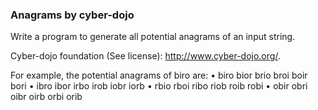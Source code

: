 ### Anagrams by cyber-dojo
Write a program to generate all potential anagrams of an input string.

Cyber-dojo foundation (See license): http://www.cyber-dojo.org/.

For example, the potential anagrams of biro are:
• biro bior brio broi boir bori
• ibro ibor irbo irob iobr iorb
• rbio rboi ribo riob roib robi
• obir obri oibr oirb orbi orib